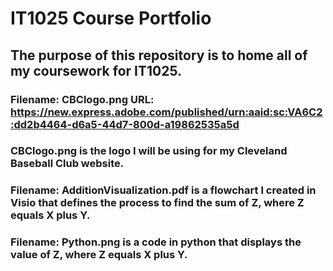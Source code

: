 # IT1025 Course Portfolio
## The purpose of this repository is to home all of my coursework for IT1025.
### Filename: CBClogo.png URL: https://new.express.adobe.com/published/urn:aaid:sc:VA6C2:dd2b4464-d6a5-44d7-800d-a19862535a5d
### CBClogo.png is the logo I will be using for my Cleveland Baseball Club website.
### Filename: AdditionVisualization.pdf is a flowchart I created in Visio that defines the process to find the sum of Z, where Z equals X plus Y.
### Filename: Python.png is a code in python that displays the value of Z, where Z equals X plus Y.
